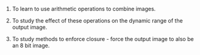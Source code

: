 1. To learn to use arithmetic operations to combine images.

2. To study the effect of these operations on the dynamic range of the output image.

3. To study methods to enforce closure - force the output image to also be an 8 bit image.
